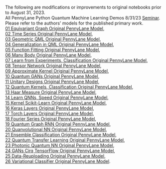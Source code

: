 The following are modifications or improvements to original notebooks prior to August 31, 2023. <br>
All PennyLane Python Quantum Machine Learning Demos 8/31/23 [Seminar](https://www.chemicalqdevice.com/all-pennylane-python-quantum-machine-learning-demos-seminar). <br>
Please refer to the authors' models for the published primary work.<br>
[01 Equivariant Graph Original PennyLane Model](https://pennylane.ai/qml/demos/tutorial_equivariant_graph_embedding),<br>
[02 Time Series Original PennyLane Model](https://pennylane.ai/qml/demos/tutorial_univariate_qvr), <br>
[03 Geometric QML Original PennyLane Model](https://pennylane.ai/qml/demos/tutorial_geometric_qml),<br>
[04 Generalization in QML Original PennyLane Model](https://pennylane.ai/qml/demos/tutorial_learning_few_data), <br>
[05 Function Fitting Original PennyLane Model](https://pennylane.ai/qml/demos/function_fitting_qsp),<br>
[06 Many Body Original PennyLane Model](https://pennylane.ai/qml/demos/tutorial_ml_classical_shadows),<br>
[07 Learn from Experiments, Classification Original PennyLane Model](https://pennylane.ai/qml/demos/tutorial_learning_from_experiments),<br>
[08 Tensor Network Original PennyLane Model](https://pennylane.ai/qml/demos/tutorial_tn_circuits),<br>
[09 Approximate Kernel Original PennyLane Model](https://pennylane.ai/qml/demos/tutorial_classical_kernels),<br> 
[10 Quantum GANs Original PennyLane Model](https://pennylane.ai/qml/demos/tutorial_quantum_gans),<br>
[11 Unitary Designs Original PennyLane Model](https://pennylane.ai/qml/demos/tutorial_unitary_designs),<br>
[12 Quantum Kernels, Classification Original PennyLane Model](https://pennylane.ai/qml/demos/tutorial_kernels_module),<br>
[13 Haar Measure Original PennyLane Model](https://pennylane.ai/qml/demos/tutorial_haar_measure),<br>
[14 Learn QNNs, Speed Original PennyLane Model](https://pennylane.ai/qml/demos/learning2learn),<br>
[15 Kernel Scikit-Learn Original PennyLane Model](https://pennylane.ai/qml/demos/tutorial_kernel_based_training),<br>
[16 Keras Layers Original PennyLane Model](https://pennylane.ai/qml/demos/tutorial_qnn_module_tf),<br>
[17 Torch Layers Original PennyLane Model](https://pennylane.ai/qml/demos/tutorial_qnn_module_torch),<br>
[18 Fourier Series Original PennyLane Model](https://pennylane.ai/qml/demos/tutorial_expressivity_fourier_series),<br>
[19 Quantum Graph RNN Original PennyLane Model](https://pennylane.ai/qml/demos/tutorial_qgrnn),<br>
[20 Quanvolutional NN Original PennyLane Model](https://pennylane.ai/qml/demos/tutorial_quanvolution),<br>
[21 Ensemble Classification Original PennyLane Model](https://pennylane.ai/qml/demos/ensemble_multi_qpu),<br>
[22 Quantum Transfer Learning Original PennyLane Model](https://pennylane.ai/qml/demos/tutorial_quantum_transfer_learning),<br>
[23 Photonic Quantum NN Original PennyLane Model](https://pennylane.ai/qml/demos/quantum_neural_net),<br>
[24 GANs Cirq TensorFlow Original PennyLane Model](https://pennylane.ai/qml/demos/tutorial_QGAN),<br>
[25 Data-Reuploading Original PennyLane Model](https://pennylane.ai/qml/demos/tutorial_data_reuploading_classifier),<br>
[26 Variational Classifier Original PennyLane Model](https://pennylane.ai/qml/demos/tutorial_variational_classifier).<br>
